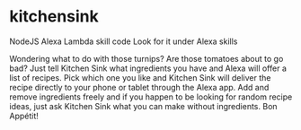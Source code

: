 # kitchensink
NodeJS Alexa Lambda skill code
Look for it under Alexa skills

Wondering what to do with those turnips? 
Are those tomatoes about to go bad? 
Just tell Kitchen Sink what ingredients you have and Alexa will offer a list of recipes. 
Pick which one you like and Kitchen Sink will deliver the recipe directly to your phone or tablet through the Alexa app. 
Add and remove ingredients freely and if you happen to be looking for random recipe ideas, just ask Kitchen Sink what you can make without ingredients. 
Bon Appétit!